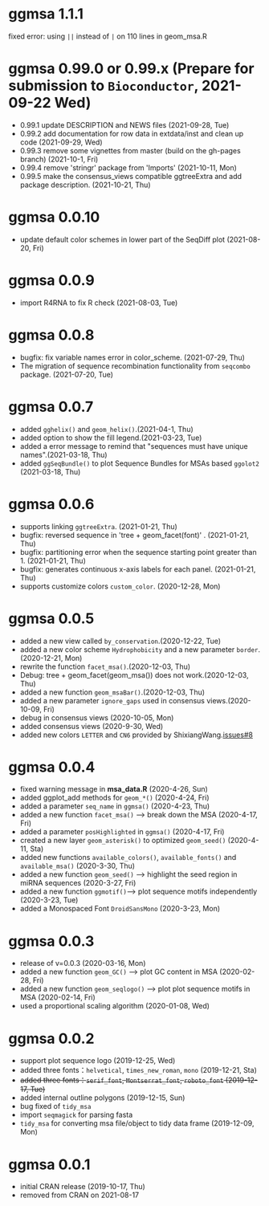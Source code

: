 
# ggmsa 1.1.1 
fixed error: using `||` instead of `|` on 110 lines in geom_msa.R


# ggmsa 0.99.0 or 0.99.x (Prepare for submission to `Bioconductor`, 2021-09-22 Wed)

+ 0.99.1 update DESCRIPTION and NEWS files (2021-09-28, Tue)
+ 0.99.2 add documentation for row data in extdata/inst and clean up code (2021-09-29, Wed)
+ 0.99.3 remove some  vignettes from master (build on the gh-pages branch) (2021-10-1, Fri)
+ 0.99.4 remove 'stringr' package from 'Imports' (2021-10-11, Mon)
+ 0.99.5 make the consensus_views compatible ggtreeExtra and add package description. (2021-10-21, Thu)

# ggmsa 0.0.10 

+ update default color schemes in  lower part of the SeqDiff plot (2021-08-20, Fri)

# ggmsa 0.0.9

+ import R4RNA to fix R check (2021-08-03, Tue)

# ggmsa 0.0.8

+ bugfix: fix variable names error in color_scheme. (2021-07-29, Thu)
+ The migration of sequence recombination functionality from `seqcombo` package. (2021-07-20, Tue)


# ggmsa 0.0.7

+ added `gghelix()` and `geom_helix()`.(2021-04-1, Thu)
+ added option to show the fill legend.(2021-03-23, Tue)
+ added a error message to remind that "sequences must have unique names".(2021-03-18, Thu)
+ added `ggSeqBundle()` to plot Sequence Bundles for MSAs based `ggolot2` (2021-03-18, Thu)

# ggmsa 0.0.6

+ supports linking `ggtreeExtra`. (2021-01-21, Thu)
+ bugfix: reversed sequence in 'tree + geom_facet(font)' . (2021-01-21, Thu)
+ bugfix: partitioning error when the sequence starting point greater than 1. (2021-01-21, Thu)
+ bugfix: generates continuous x-axis labels for each panel. (2021-01-21, Thu)
+ supports customize colors `custom_color`. (2020-12-28, Mon)

# ggmsa 0.0.5

+ added a new view called `by_conservation`.(2020-12-22, Tue)
+ added a new color scheme `Hydrophobicity` and a new parameter `border`.(2020-12-21, Mon)
+ rewrite the function `facet_msa()`.(2020-12-03, Thu)
+ Debug: tree + geom_facet(geom_msa()) does not work.(2020-12-03, Thu)
+ added a new function `geom_msaBar()`.(2020-12-03, Thu)
+ added a new parameter `ignore_gaps` used in consensus views.(2020-10-09, Fri)
+ debug in consensus views (2020-10-05, Mon)
+ added consensus views (2020-9-30, Wed)
+ added new colors `LETTER` and `CN6` provided by ShixiangWang.[issues#8](https://github.com/YuLab-SMU/ggmsa/issues/8)

# ggmsa 0.0.4

+ fixed warning message in **msa_data.R** (2020-4-26, Sun)
+ added ggplot_add methods for `geom_*()` (2020-4-24, Fri)
+ added a parameter `seq_name` in `ggmsa()` (2020-4-23, Thu)
+ added a new function `facet_msa()` --> break down the MSA (2020-4-17, Fri)
+ added a parameter `posHighlighted` in `ggmsa()` (2020-4-17, Fri)
+ created a new layer `geom_asterisk()` to optimized `geom_seed()` (2020-4-11, Sta)
+ added new functions `available_colors()`, `available_fonts()` and `available_msa()` (2020-3-30, Thu)
+ added a new function `geom_seed()` --> highlight the seed region in miRNA sequences (2020-3-27, Fri)
+ added a new function `ggmotif()`--> plot sequence motifs independently (2020-3-23, Tue)
+ added a Monospaced Font `DroidSansMono` (2020-3-23, Mon)

# ggmsa 0.0.3

+ release of v=0.0.3 (2020-03-16, Mon)
+ added a new function `geom_GC()` --> plot GC content in MSA (2020-02-28, Fri)
+ added a new function `geom_seqlogo()` --> plot plot sequence motifs in MSA (2020-02-14, Fri)
+ used a proportional scaling algorithm (2020-01-08, Wed)


# ggmsa 0.0.2

+ support plot sequence logo (2019-12-25, Wed)
+ added three fonts：`helvetical`, `times_new_roman`, `mono` (2019-12-21, Sta)
+ ~~added three fonts：`serif_font`, `Montserrat_font`, `roboto_font` (2019-12-17, Tue)~~
+ added internal outline polygons (2019-12-15, Sun)
+ bug fixed of `tidy_msa`
+ import `seqmagick` for parsing fasta 
+ `tidy_msa` for converting msa file/object to tidy data frame (2019-12-09, Mon)

 
# ggmsa 0.0.1

+ initial CRAN release (2019-10-17, Thu) 
+ removed from CRAN on 2021-08-17
